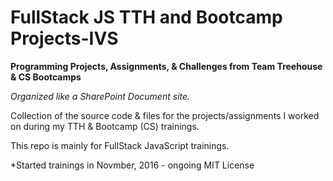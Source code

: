# FullStack JS TTH and Bootcamp Projects-IVS
**Programming Projects, Assignments, &amp; Challenges from Team Treehouse &amp; CS Bootcamps**

*Organized like a SharePoint Document site.* 

Collection of the source code & files for the projects/assignments I worked on during my TTH & Bootcamp (CS) trainings.

This repo is mainly for FullStack JavaScript trainings. 

*Started trainings in Novmber, 2016 - ongoing
MIT License
